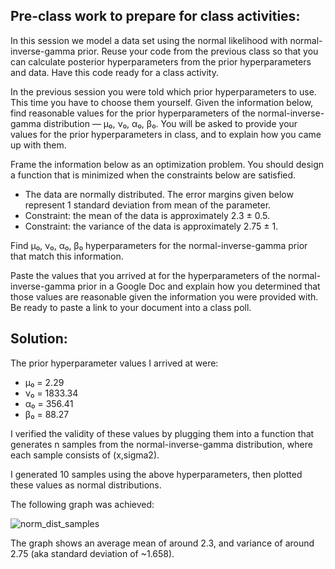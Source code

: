 ## Pre-class work to prepare for class activities:

In this session we model a data set using the normal likelihood with normal-inverse-gamma prior. Reuse your code from the previous class so that you can calculate posterior hyperparameters from the prior hyperparameters and data. Have this code ready for a class activity.


In the previous session you were told which prior hyperparameters to use. This time you have to choose them yourself. Given the information below, find reasonable values for the prior hyperparameters of the normal-inverse-gamma distribution — μ₀, ν₀, α₀, β₀. You will be asked to provide your values for the prior hyperparameters in class, and to explain how you came up with them.


Frame the information below as an optimization problem. You should design a function that is minimized when the constraints below are satisfied.

* The data are normally distributed. The error margins given below represent 1 standard deviation from mean of the parameter.
* Constraint: the mean of the data is approximately 2.3 ± 0.5.
* Constraint: the variance of the data is approximately 2.75 ± 1.

Find μ₀, ν₀, α₀, β₀ hyperparameters for the normal-inverse-gamma prior that match this information.

Paste the values that you arrived at for the hyperparameters of the normal-inverse-gamma prior in a Google Doc and explain how you determined that those values are reasonable given the information you were provided with. Be ready to paste a link to your document into a class poll.

## Solution:
The prior hyperparameter values I arrived at were:
* μ₀ = 2.29
* ν₀ = 1833.34
* α₀ = 356.41
* β₀ = 88.27

I verified the validity of these values by plugging them into a function that generates n samples from the normal-inverse-gamma distribution, where each sample consists of (x,sigma2). 

I generated 10 samples using the above hyperparameters, then plotted these values as normal distributions.

The following graph was achieved:

![norm_dist_samples](https://github.com/hueyning/CS146-repo/blob/master/CS146%20Session%204.1%20-%20Selecting%20prior%20hyperparameters/norm_dist_samples.png)

The graph shows an average mean of around 2.3, and variance of around 2.75 (aka standard deviation of ~1.658).
